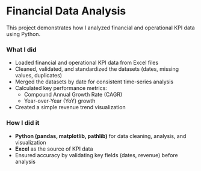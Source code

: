 # Financial Data Analysis

This project demonstrates how I analyzed financial and operational KPI data using Python.  

### What I did
- Loaded financial and operational KPI data from Excel files  
- Cleaned, validated, and standardized the datasets (dates, missing values, duplicates)  
- Merged the datasets by date for consistent time-series analysis  
- Calculated key performance metrics:
  - Compound Annual Growth Rate (CAGR)  
  - Year-over-Year (YoY) growth  
- Created a simple revenue trend visualization  

### How I did it
- **Python (pandas, matplotlib, pathlib)** for data cleaning, analysis, and visualization  
- **Excel** as the source of KPI data  
- Ensured accuracy by validating key fields (dates, revenue) before analysis  


